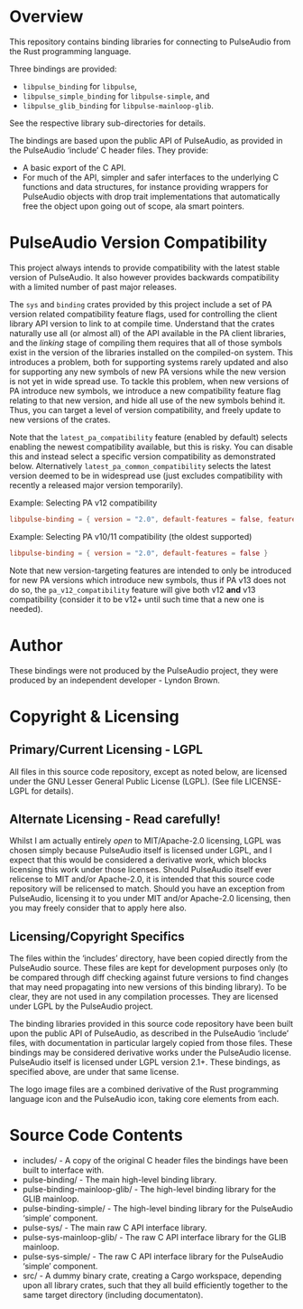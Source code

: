 Overview
========

This repository contains binding libraries for connecting to PulseAudio from the Rust programming
language.

Three bindings are provided:
 * `libpulse_binding` for `libpulse`,
 * `libpulse_simple_binding` for `libpulse-simple`, and
 * `libpulse_glib_binding` for `libpulse-mainloop-glib`.

See the respective library sub-directories for details.

The bindings are based upon the public API of PulseAudio, as provided in the PulseAudio ‘include’ C
header files. They provide:
 * A basic export of the C API.
 * For much of the API, simpler and safer interfaces to the underlying C functions and data
   structures, for instance providing wrappers for PulseAudio objects with drop trait
   implementations that automatically free the object upon going out of scope, ala smart pointers.

PulseAudio Version Compatibility
=============================

This project always intends to provide compatibility with the latest stable version of PulseAudio.
It also however provides backwards compatibility with a limited number of past major releases.

The `sys` and `binding` crates provided by this project include a set of PA version related
compatibility feature flags, used for controlling the client library API version to link to at
compile time. Understand that the crates naturally use all (or almost all) of the API available in
the PA client libraries, and the *linking* stage of compiling them requires that all of those
symbols exist in the version of the libraries installed on the compiled-on system. This introduces
a problem, both for supporting systems rarely updated and also for supporting any new symbols of new
PA versions while the new version is not yet in wide spread use. To tackle this problem, when new
versions of PA introduce new symbols, we introduce a new compatibility feature flag relating to that
new version, and hide all use of the new symbols behind it. Thus, you can target a level of version
compatibility, and freely update to new versions of the crates.

Note that the `latest_pa_compatibility` feature (enabled by default) selects enabling the newest
compatibility available, but this is risky. You can disable this and instead select a specific
version compatibility as demonstrated below. Alternatively `latest_pa_common_compatibility` selects
the latest version deemed to be in widespread use (just excludes compatibility with recently a
released major version temporarily).

Example: Selecting PA v12 compatibility

```toml
libpulse-binding = { version = "2.0", default-features = false, features = "pa_v12_compatibility" }
```

Example: Selecting PA v10/11 compatibility (the oldest supported)

```toml
libpulse-binding = { version = "2.0", default-features = false }
```

Note that new version-targeting features are intended to only be introduced for new PA versions
which introduce new symbols, thus if PA v13 does not do so, the `pa_v12_compatibility` feature will
give both v12 **and** v13 compatibility (consider it to be v12+ until such time that a new one is
needed).

Author
======

These bindings were not produced by the PulseAudio project, they were produced by an independent
developer - Lyndon Brown.

Copyright & Licensing
=====================

## Primary/Current Licensing - LGPL

All files in this source code repository, except as noted below, are licensed under the GNU Lesser
General Public License (LGPL). (See file LICENSE-LGPL for details).

## Alternate Licensing - Read carefully!

Whilst I am actually entirely *open* to MIT/Apache-2.0 licensing, LGPL was chosen simply because
PulseAudio itself is licensed under LGPL, and I expect that this would be considered a derivative
work, which blocks licensing this work under those licenses. Should PulseAudio itself ever relicense
to MIT and/or Apache-2.0, it is intended that this source code repository will be relicensed to
match. Should you have an exception from PulseAudio, licensing it to you under MIT and/or Apache-2.0
licensing, then you may freely consider that to apply here also.

## Licensing/Copyright Specifics

The files within the ‘includes’ directory, have been copied directly from the PulseAudio source.
These files are kept for development purposes only (to be compared through diff checking against
future versions to find changes that may need propagating into new versions of this binding library).
To be clear, they are not used in any compilation processes. They are licensed under LGPL by the
PulseAudio project.

The binding libraries provided in this source code repository have been built upon the public API of
PulseAudio, as described in the PulseAudio ‘include’ files, with documentation in particular largely
copied from those files. These bindings may be considered derivative works under the PulseAudio
license. PulseAudio itself is licensed under LGPL version 2.1+. These bindings, as specified above,
are under that same license.

The logo image files are a combined derivative of the Rust programming language icon and the
PulseAudio icon, taking core elements from each.

Source Code Contents
====================

 - includes/                    - A copy of the original C header files the bindings have been built
                                  to interface with.
 - pulse-binding/               - The main high-level binding library.
 - pulse-binding-mainloop-glib/ - The high-level binding library for the GLIB mainloop.
 - pulse-binding-simple/        - The high-level binding library for the PulseAudio ‘simple’
                                  component.
 - pulse-sys/                   - The main raw C API interface library.
 - pulse-sys-mainloop-glib/     - The raw C API interface library for the GLIB mainloop.
 - pulse-sys-simple/            - The raw C API interface library for the PulseAudio ‘simple’
                                  component.
 - src/                         - A dummy binary crate, creating a Cargo workspace, depending upon
                                  all library crates, such that they all build efficiently together
                                  to the same target directory (including documentaton).
